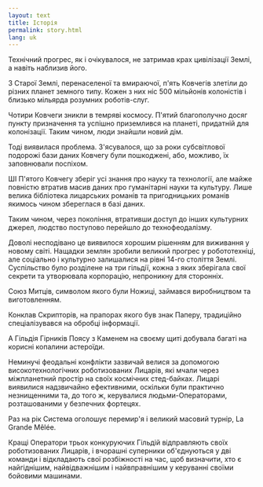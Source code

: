 ```yaml
---
layout: text
title: Історія
permalink: story.html
lang: uk
---
```


Технічний прогрес, як і очікувалося, не затримав крах цивілізації Землі, а навіть наблизив його.

З Старої Землі, перенаселеної та вмираючої, п'ять Ковчегів злетіли до різних планет земного типу. Кожен з них ніс 500 мільйонів колоністів і близько мільярда розумних роботів-слуг.

Чотири Ковчеги зникли в темряві космосу. П'ятий благополучно досяг пункту призначення та успішно приземлився на планеті, придатній для колонізації. Таким чином, люди знайшли новий дім.

Тоді виявилася проблема. З'ясувалося, що за роки субсвітлової подорожі бази даних Ковчегу були пошкоджені, або, можливо, їх заповнювали поспіхом.

ШІ П'ятого Ковчегу зберіг усі знання про науку та технології, але майже повністю втратив масив даних про гуманітарні науки та культуру. Лише велика бібліотека лицарських романів та пригодницьких романів якимось чином збереглася в базі даних.

Таким чином, через покоління, втративши доступ до інших культурних джерел, людство поступово перейшло до технофеодалізму.

Доволі несподівано це виявилося хорошим рішенням для виживання у новому світі. Нащадки землян зробили великий прогрес у робототехніці, але соціально і культурно залишалися на рівні 14-го століття Землі. Суспільство було розділене на три гільдії, кожна з яких зберігала свої секрети та утворювала корпорацію, непроникну для сторонніх.

Союз Митців, символом якого були Ножиці, займався виробництвом та виготовленням.

Конклав Скрипторів, на прапорах якого був знак Паперу, традиційно спеціалізувався на обробці інформації.

А Гільдія Гірників Поясу з Каменем на своєму щиті добувала багаті на корисні копалини астероїди.

Неминучі феодальні конфлікти зазвичай велися за допомогою високотехнологічних роботизованих Лицарів, які мчали через міжпланетний простір на своїх космічних стед-байках. Лицарі виявилися надзвичайно ефективними, оскільки були практично незнищенними та, до того ж, керувалися людьми-Операторами, розташованими у безпечних фортецях.

Раз на рік Система оголошує перемир'я і великий масовий турнір, La Grande Mêlée.

Кращі Оператори трьох конкуруючих Гільдій відправляють своїх роботизованих Лицарів, і вчорашні суперники об'єднуються у дві команди і відкладають свої розбіжності на час, щоб визначити, хто є найгіднішим, найвідважнішим і найвправнішим у керуванні своїми бойовими машинами.
